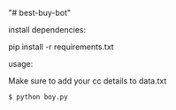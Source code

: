 "# best-buy-bot" 

install dependencies:

pip install -r requirements.txt

usage:

Make sure to add your cc details to data.txt

```
$ python boy.py
```